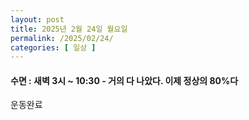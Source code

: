 ```yaml
---
layout: post
title: 2025년 2월 24일 월요일
permalink: /2025/02/24/
categories: [ 일상 ]
---
```

#### 수면 : 새벽 3시 ~ 10:30 - 거의 다 나았다. 이제 정상의 80%다<br/>
운동완료